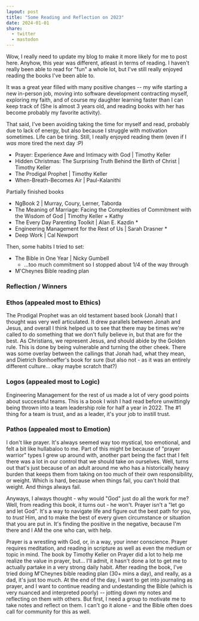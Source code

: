 ```yaml
---
layout: post
title: "Some Reading and Reflection on 2023"
date: 2024-01-01
share:
  - twitter
  - mastodon
---
```


Wow, I really need to update my blog to make it more likely for me to post here. Anyhow, this year was different, atleast in terms of reading. I haven't really been able to read for "fun" a whole lot, but I've still really enjoyed reading the books I've been able to.

It was a great year filled with many positive changes -- my wife starting a new in-person job, moving into software development contracting myself, exploring my faith, and of course my daughter learning faster than I can keep track of (She is almost 3 years old, and reading books with her has become probably my favorite activity).

That said, I've been avoiding taking the time for myself and read, probably due to lack of energy, but also because I struggle with motivation sometimes. Life can be tiring. Still, I really enjoyed reading them (even if I _was_ more tired the next day :P)

- Prayer: Experience Awe and Intimacy with God | Timothy Keller
- Hidden Christmas: The Surprising Truth Behind the Birth of Christ | Timothy Keller
- The Prodigal Prophet | Timothy Keller
- When-Breath-Becomes Air | Paul-Kalanithi

Partially finished books
- NgBook 2 | Murray, Coury, Lerner, Taborda
- The Meaning of Marriage: Facing the Complexities of Commitment with the Wisdom of God | Timothy Keller + Kathy
- The Every Day Parenting Toolkit | Alan E. Kazdin *
- Engineering Management for the Rest of Us | Sarah Drasner *
- Deep Work | Cal Newport

Then, some habits I tried to set:

- The Bible in One Year | Nicky Gumbell
  - ...too much commitment so I stopped about 1/4 of the way through
- M'Cheynes Bible reading plan

### Reflection / Winners

### Ethos (appealed most to Ethics)

The Prodigal Prophet was an old testament based book (Jonah) that I thought was very well articulated. It drew parallels between Jonah and Jesus, and overall I think helped us to see that there may be times we're called to do something that we don't fully believe in, but that are for the best. As Christians, we represent Jesus, and should abide by the Golden rule. This is done by being vulnerable and turning the other cheek. There was some overlay between the callings that Jonah had, what they mean, and Dietrich Bonhoeffer's book for sure (but also not - as it was an entirely different culture... okay maybe scratch that?)

### Logos (appealed most to Logic)

Engineering Management for the rest of us made a lot of very good points about successful teams. This is a book I wish I had read before unwittingly being thrown into a team leadership role for half a year in 2022. The #1 thing for a team is trust, and as a leader, it's your job to instill trust.


### Pathos (appealed most to Emotion)

I don't like prayer. It's always seemed way too mystical, too emotional, and felt a bit like hullabaloo to me. Part of this might be because of "prayer warrior" types I grew up around with, another part being the fact that I felt there was a lot in our control that we should take on ourselves. Well, turns out that's just because of an adult around me who has a historically heavy burden that keeps them from taking on too much of their own responsibility, or weight. Which is hard, because when things fail, you can't hold that weight. And things always fail. 

Anyways, I always thought - why would "God" just do all the work for me? Well, from reading this book, it turns out - he won't. Prayer isn't a "let go and let God". It's a way to navigate life and figure out the best path for you, to _trust_ Him, and to make the best of every given circumstance or situation that you are put in. It's finding the positive in the negative, because I'm there and I AM the one who can, with help. 

Prayer is a wrestling with God, or, in a way, your inner conscience. Prayer requires meditation, and reading in scripture as well as even the medium or topic in mind. The book by Timothy Keller on Prayer did a lot to help me realize the value in prayer, but... I'll admit, it hasn't done a lot to get me to actually partake in a very strong daily habit. After reading the book, I've tried doing M'Cheynes bible reading plan (30+ mins a day), and really, as a dad, it's just too much. At the end of the day, I want to get into journaling as prayer, and I want to continue reading and undestanding the Bible (which is very nuanced and interpreted poorly) -- jotting down my notes and reflecting on them with others. But first, I need a group to motivate me to take notes and reflect on them. I can't go it alone - and the Bible often does call for community for this as well. 
